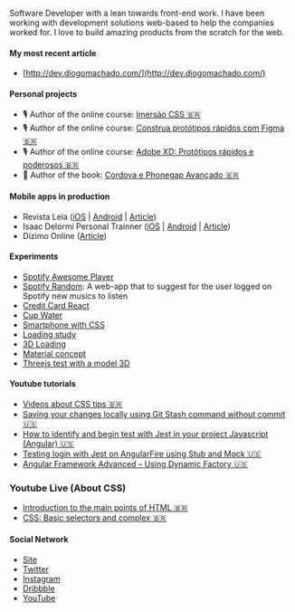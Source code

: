 

Software Developer with a lean towards front-end work. I have been working with development solutions web-based to help the companies worked for. I love to build amazing products from the scratch for the web.

#### My most recent article
- [http://dev.diogomachado.com/](http://dev.diogomachado.com/)

#### Personal projects
* 🎙 Author of the online course: [Imersão CSS 🇧🇷](https://imersaocss.com/)
* 🎙 Author of the online course: [Construa protótipos rápidos com Figma 🇧🇷](https://www.udemy.com/course/como-usar-software-figma-para-prototipos)
* 🎙 Author of the online course: [Adobe XD: Protótipos rápidos e poderosos 🇧🇷](https://www.udemy.com/course/curso-online-de-adobe-xd-prototipos/)
* 📘 Author of the book: [Cordova e Phonegap Avançado 🇧🇷](https://www.casadocodigo.com.br/products/livro-cordova-avancado)

#### Mobile apps in production
- Revista Leia ([iOS](https://apps.apple.com/br/app/leia/id1526366657?l=en) | [Android](https://play.google.com/store/apps/details?id=com.revistaleia&pcampaignid=pcampaignidMKT-Other-global-all-co-prtnr-py-PartBadge-Mar2515-1) | [Article](http://dev.diogomachado.com/leia-magazine-app/))
- Isaac Delormi Personal Trainner ([iOS](https://apps.apple.com/br/app/isaac-delormi/id1541465997) | [Android](https://play.google.com/store/apps/details?id=com.delormi) | [Article](http://dev.diogomachado.com/how-i-used-the-lottie-with-succed/))
- Dizimo Online ([Article](http://dev.diogomachado.com/dizimo-online-app))

#### Experiments
- [Spotify Awesome Player](https://github.com/diogomachado/spotify-awesome-player)
- [Spotify Random](https://spotifyrandom.netlify.app/): A web-app that to suggest for the user logged on Spotify new musics to listen
- [Credit Card React](https://codesandbox.io/s/recursing-benz-0z0yk)
- [Cup Water](https://codesandbox.io/s/cup-water-0p3sl)
- [Smartphone with CSS](https://codepen.io/diogosm/pen/GRZJbrK)
- [Loading study](https://codepen.io/diogosm/pen/GRRbxog)
- [3D Loading](https://codepen.io/diogosm/full/JjPVzJB)
- [Material concept](https://codepen.io/diogosm/pen/Zdjvpm)
- [Threejs test with a model 3D](https://github.com/diogomachado/train-threejs)

#### Youtube tutorials
- [Videos about CSS tips 🇧🇷](https://www.youtube.com/watch?v=xD8lIeWn73E&list=PLQXk-h5rEVAdW-3AKW5R41ZsKvfqyQoCT)
- [Saving your changes locally using Git Stash command without commit 🇺🇸](https://www.youtube.com/watch?v=lxsp-YIkejQ)
- [How to identify and begin test with Jest in your project Javascript (Angular) 🇺🇸](https://www.youtube.com/watch?v=ODPvrErT54o)
- [Testing login with Jest on AngularFire using Stub and Mock 🇺🇸](https://www.youtube.com/watch?v=JXtSaIQT3Lw)
- [Angular Framework Advanced – Using Dynamic Factory 🇺🇸](https://www.youtube.com/watch?v=eG3ERwQsdNs)

### Youtube Live (About CSS)
- [Introduction to the main points of HTML 🇧🇷](https://youtu.be/3jNkY4cf9LI)
- [CSS: Basic selectors and complex 🇧🇷](https://www.youtube.com/watch?v=2mByv1V0j7A)

#### Social Network
- [Site](http://diogomachado.com/)
- [Twitter](https://twitter.com/tec_diogo)
- [Instagram](https://www.instagram.com/diogom)
- [Dribbble](https://dribbble.com/diogomachado)
- [YouTube](https://www.youtube.com/channel/UCTEhragxLUbpB7sot4uvZlg)
